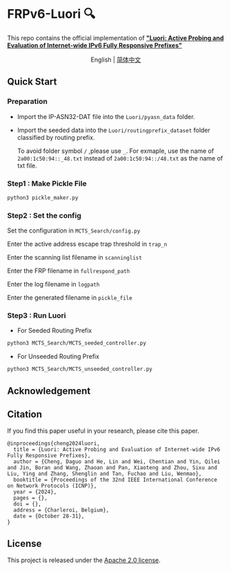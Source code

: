 # FRPv6-Luori 🔍
This repo contains the official implementation of  [**"Luori: Active Probing and Evaluation of Internet-wide IPv6 Fully Responsive Prefixes"**](https://frpv6.github.io)



</div>

<div align="center">

English | [简体中文](README_zh-CN.md)

</div>


## Quick Start
### Preparation
- Import the IP-ASN32-DAT file into the ```Luori/pyasn_data``` folder.
- Import the seeded data into the ```Luori/routingprefix_dataset``` folder classified by routing prefix.
  
  To avoid folder symbol ```/``` ,please use ```_```.
  For exmaple, use the name of ```2a00:1c50:94::_48.txt```  instead of ```2a00:1c50:94::/48.txt``` as the name of txt file.

### Step1 : Make Pickle File
```bash
python3 pickle_maker.py
```

### Step2 : Set the config
Set the configuration in ```MCTS_Search/config.py```

Enter the active address escape trap threshold in ```trap_n```

Enter the scanning list filename in ```scanninglist```

Enter the FRP filename in ```fullrespond_path```

Enter the log filename in ```logpath```

Enter the generated filename in ```pickle_file```



### Step3 : Run Luori
- For Seeded Routing Prefix
```bash
python3 MCTS_Search/MCTS_seeded_controller.py
```

- For Unseeded Routing Prefix
```bash
python3 MCTS_Search/MCTS_unseeded_controller.py
```

## Acknowledgement


## Citation

If you find this paper useful in your research, please cite this paper.

```
@inproceedings{cheng2024luori,
  title = {Luori: Active Probing and Evaluation of Internet-wide IPv6 Fully Responsive Prefixes},
  author = {Cheng, Daguo and He, Lin and Wei, Chentian and Yin, Qilei and Jin, Boran and Wang, Zhaoan and Pan, Xiaoteng and Zhou, Sixu and Liu, Ying and Zhang, Shenglin and Tan, Fuchao and Liu, Wenmao},
  booktitle = {Proceedings of the 32nd IEEE International Conference on Network Protocols (ICNP)},
  year = {2024},
  pages = {},
  doi = {},
  address = {Charleroi, Belgium},
  date = {October 28-31},
}
```

## License

This project is released under the [Apache 2.0 license](LICENSE).

